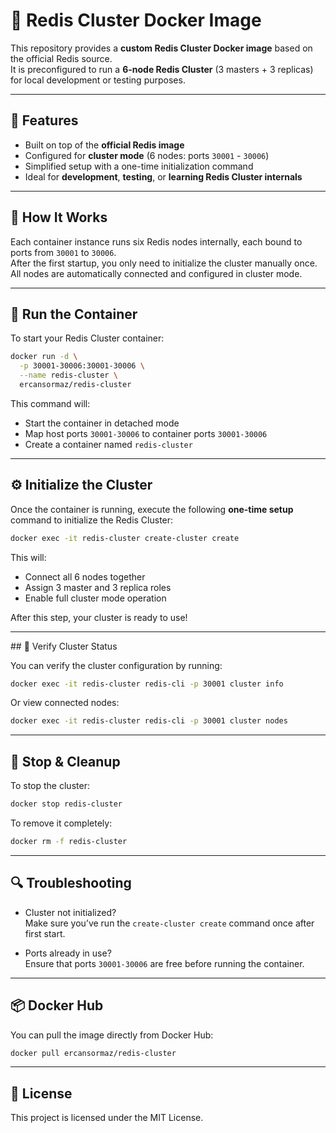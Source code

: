 # 🧱 Redis Cluster Docker Image

This repository provides a **custom Redis Cluster Docker image** based on the official Redis source.  
It is preconfigured to run a **6-node Redis Cluster** (3 masters + 3 replicas) for local development or testing purposes.

---

## 🚀 Features

- Built on top of the **official Redis image**
- Configured for **cluster mode** (6 nodes: ports `30001` - `30006`)
- Simplified setup with a one-time initialization command
- Ideal for **development**, **testing**, or **learning Redis Cluster internals**

---

## 🧩 How It Works

Each container instance runs six Redis nodes internally, each bound to ports from `30001` to `30006`.  
After the first startup, you only need to initialize the cluster manually once.  
All nodes are automatically connected and configured in cluster mode.

---

## 🐳 Run the Container

To start your Redis Cluster container:

```bash
docker run -d \
  -p 30001-30006:30001-30006 \
  --name redis-cluster \
  ercansormaz/redis-cluster
```

This command will:
- Start the container in detached mode
- Map host ports `30001-30006` to container ports `30001-30006`
- Create a container named `redis-cluster`

---

## ⚙️ Initialize the Cluster

Once the container is running, execute the following **one-time setup** command to initialize the Redis Cluster:

```bash
docker exec -it redis-cluster create-cluster create
```

This will:
- Connect all 6 nodes together
- Assign 3 master and 3 replica roles
- Enable full cluster mode operation

After this step, your cluster is ready to use!

---

## 🧠 Verify Cluster Status

You can verify the cluster configuration by running:
```bash
docker exec -it redis-cluster redis-cli -p 30001 cluster info
```

Or view connected nodes:
```bash
docker exec -it redis-cluster redis-cli -p 30001 cluster nodes
```

---

## 🧼 Stop & Cleanup

To stop the cluster:
```bash
docker stop redis-cluster
```

To remove it completely:
```bash
docker rm -f redis-cluster
```

---

## 🔍 Troubleshooting

- Cluster not initialized?  
  Make sure you’ve run the `create-cluster create` command once after first start.

- Ports already in use?  
  Ensure that ports `30001-30006` are free before running the container.

---

## 📦 Docker Hub

You can pull the image directly from Docker Hub:
```bash
docker pull ercansormaz/redis-cluster
```

---

## 📜 License
This project is licensed under the MIT License.